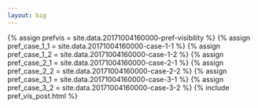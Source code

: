 ```yaml
---
layout: big
---
```

{% assign prefvis = site.data.20171004160000-pref-visibility %}
{% assign pref_case_1_1 = site.data.20171004160000-case-1-1 %}
{% assign pref_case_1_2 = site.data.20171004160000-case-1-2 %}
{% assign pref_case_2_1 = site.data.20171004160000-case-2-1 %}
{% assign pref_case_2_2 = site.data.20171004160000-case-2-2 %}
{% assign pref_case_3_1 = site.data.20171004160000-case-3-1 %}
{% assign pref_case_3_2 = site.data.20171004160000-case-3-2 %}
{% include pref_vis_post.html %}
